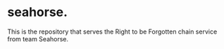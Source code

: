 # seahorse.
This is the repository that serves the Right to be Forgotten chain service from team Seahorse.
